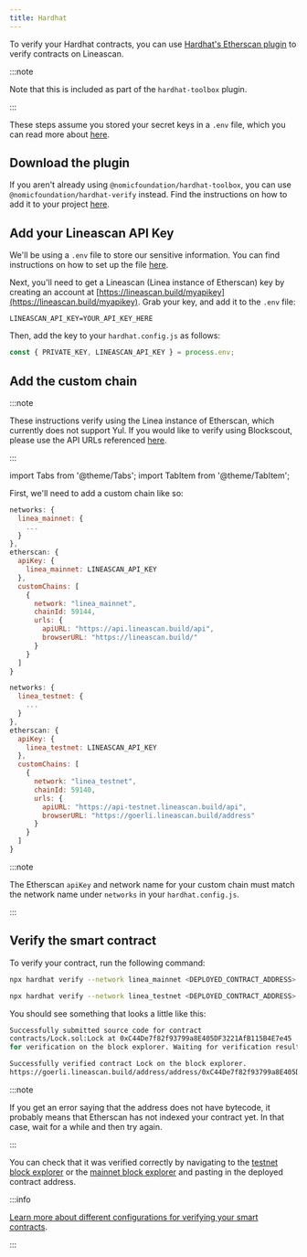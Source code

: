 ```yaml
---
title: Hardhat
---
```


To verify your Hardhat contracts, you can use [Hardhat's Etherscan plugin](https://hardhat.org/hardhat-runner/plugins/nomiclabs-hardhat-etherscan) to verify contracts on Lineascan.

:::note

Note that this is included as part of the `hardhat-toolbox` plugin.

:::

These steps assume you stored your secret keys in a `.env` file, which you can read more about [here](../deploy-smart-contract/hardhat.mdx#use-hardhatconfigjs).

## Download the plugin

If you aren't already using `@nomicfoundation/hardhat-toolbox`, you can use `@nomicfoundation/hardhat-verify` instead. Find the instructions on how to add it to your project [here](https://hardhat.org/hardhat-runner/plugins/nomicfoundation-hardhat-verify#installation).

## Add your Lineascan API Key

We'll be using a `.env` file to store our sensitive information. You can find instructions on how to set up the file [here](../deploy-smart-contract/hardhat.mdx#use-hardhatconfigjs).

Next, you'll need to get a Lineascan (Linea instance of Etherscan) key by creating an account at [https://lineascan.build/myapikey](https://lineascan.build/myapikey). Grab your key, and add it to the `.env` file:

```
LINEASCAN_API_KEY=YOUR_API_KEY_HERE
```

Then, add the key to your `hardhat.config.js` as follows:

```javascript
const { PRIVATE_KEY, LINEASCAN_API_KEY } = process.env;
```

## Add the custom chain

:::note

These instructions verify using the Linea instance of Etherscan, which currently does not support Yul. If you would like to verify using Blockscout, please use the API URLs referenced [here](../../../use-mainnet/info-contracts.mdx#block-explorers).

:::

import Tabs from '@theme/Tabs';
import TabItem from '@theme/TabItem';

First, we'll need to add a custom chain like so:

<Tabs>
  <TabItem value="Mainnet" label="Mainnet" default>

```javascript
networks: {
  linea_mainnet: {
    ...
  }
},
etherscan: {
  apiKey: {
    linea_mainnet: LINEASCAN_API_KEY
  },
  customChains: [
    {
      network: "linea_mainnet",
      chainId: 59144,
      urls: {
        apiURL: "https://api.lineascan.build/api",
        browserURL: "https://lineascan.build/"
      }
    }
  ]
}
```
  </TabItem>
  <TabItem value="Testnet" label="Testnet">

```javascript
networks: {
  linea_testnet: {
    ...
  }
},
etherscan: {
  apiKey: {
    linea_testnet: LINEASCAN_API_KEY
  },
  customChains: [
    {
      network: "linea_testnet",
      chainId: 59140,
      urls: {
        apiURL: "https://api-testnet.lineascan.build/api",
        browserURL: "https://goerli.lineascan.build/address"
      }
    }
  ]
}
```
  </TabItem>
</Tabs>

:::note

The Etherscan `apiKey` and network name for your custom chain must match the network name under `networks` in your `hardhat.config.js`.

:::

## Verify the smart contract

To verify your contract, run the following command:

<Tabs>
  <TabItem value="Mainnet" label="Mainnet" default>

```bash
npx hardhat verify --network linea_mainnet <DEPLOYED_CONTRACT_ADDRESS> <CONTRACT_ARGUMENTS>
```

  </TabItem>
  <TabItem value="Testnet" label="Testnet">

```bash
npx hardhat verify --network linea_testnet <DEPLOYED_CONTRACT_ADDRESS> <CONTRACT_ARGUMENTS>
```

  </TabItem>
</Tabs>

You should see something that looks a little like this:

```bash
Successfully submitted source code for contract
contracts/Lock.sol:Lock at 0xC44De7f82f93799a8E405DF3221AfB115B4E7e45
for verification on the block explorer. Waiting for verification result...

Successfully verified contract Lock on the block explorer.
https://goerli.lineascan.build/address/address/0xC44De7f82f93799a8E405DF3221AfB115B4E7e45#code
```

:::note

If you get an error saying that the address does not have bytecode, it probably means that Etherscan has not indexed your contract yet. In that case, wait for a while and then try again.

:::

You can check that it was verified correctly by navigating to the [testnet block explorer](https://goerli.lineascan.build/) or the [mainnet block explorer](https://lineascan.build/) and pasting in the deployed contract address.

:::info

[Learn more about different configurations for verifying your smart contracts](https://hardhat.org/hardhat-runner/docs/guides/verifying).

:::
